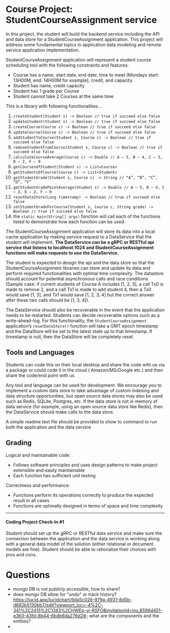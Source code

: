 # Course Project: StudentCourseAssignment service

In this project, the student will build the backend service including the API and data store for a
StudentCourseAssignment application. This project will address some fundamental topics in application data modeling and
remote service application implementation.

StudentCourseAssignment application will represent a student course scheduling tool with the following constraints and
features:

- Course has a name, start date, end date, time to meet (Mondays start: 13H00M, end: 14H00M for example), credit, and capacity
- Student has name, credit capacity
- Student has 1 grade per Course
- Student cannot take 2 Courses at the same time 

This is a library with following functionalities…

1. `createStudent(Student s) -> Boolean // true if succeed else false`
2. `updateStudent(Student s) -> Boolean // true if succeed else false`
3. `createCourse(Course c) -> Boolean // true if succeed else false`
4. `updateCourse(Course c) -> Boolean // true if succeed else false`
5. `addStudentToCourse(Student s, Course c) -> Boolean // true if succeed else false`
6. `removeStudentFromCourse(Student s, Course c) -> Boolean // true if succeed else false`
7. `calculateCourseAverage(Course c) -> Double // A – 5, B – 4, C – 3, D – 2, F – 0`
8. `getCoursesOfStudent(Student s) -> List<Course>`
9. `getStudentsOfCourse(Course c) -> List<Student>`
10. `getStudentGrade(Student s, Course c) -> String // “A”, “B”, “C”, “D”, “F”`
11. `getStudentGradePointAverage(Student s) -> Double // A – 5, B – 4, C – 3, D – 2, F – 0`
12. `resetDataStore(Long timestamp) -> Boolean // true if succeed else false`
13. `setStudentGradeForCourse(Student s, Course c, String grade) -> Boolean // true if succeed else false`
14. the `static main(String[] args)` function will call each of the functions listed to demonstrate how each function can be used.

The StudentCourseAssignment application will store its data into a local cache application by making service request to
a DataService that the student will implement. **The DataService can be a gRPC or RESTful api service that listens to
localhost:1024 and StudentCourseAssignment functions will make requests to use the DataService.**

The student is expected to design the api and the data store so that the StudentCourseAssignment libraries can store and
update its data and perform required functionalities with optimal time complexity. The datastore should account for
potential asynchronous calls and race conditions (Sample case: if current students of Course A includes [1, 2, 3], a
call Tx0 is made to remove 2, and a call Tx1 is made to add student 4, then a Tx0 would save [1, 3], and Tx1 would
save [1, 2, 3, 4] but the correct answer after these two calls should be [1, 3, 4]).

The DataService should also be recoverable in the event that the application needs to be restarted. Students can decide
recoverable options such as a write-ahead-log. For this functionality, the `StudentCourseAssignment` application’s
`resetDataStore()` function will take a GMT epoch timestamp and the DataStore will be set to the latest state up to that
timestamp. If timestamp is null, then the DataStore will be completely reset.

## Tools and Languages

Students can code this on their local desktop and share the code with us via a package or could code it in the cloud (
Amazon/MS/Google etc.) and then share the code/end point with us.

Any tool and language can be used for development. We encourage you to implement a custom data store to take advantage
of custom indexing and data structure opportunities, but open source data stores may also be used such as Redis, SQLite,
Postgres, etc. If the data store is not in memory of data service (for example, using an open source data store like
Redis), then the DataService should make calls to the data store.

A simple readme text file should be provided to show to command to run both the application and the data service

## Grading

Logical and maintainable code:
- Follows software principles and uses design patterns to make project extensible and easily maintainable
- Each function has sufficient unit testing

Correctness and performance:
- Functions perform its operations correctly to produce the expected result in all cases
- Functions are optimally designed in terms of space and time complexity


---

#### Coding Project Check-In #1
Student should set up the gRPC or RESTful data service and make sure the connection between
the application and the data service is working along with a general data model of the solution (either relational or
document models are fine). Student should be able to rationalize their choices with pros and cons.

# Questions

- mongo DB is not publicly accessible, how to share?
- does mongo DB allow for "undo" or track history?
  https://lucid.app/lucidchart/6da5c026-979a-4931-8d5b-d682b5130bb7/edit?viewport_loc=-4%2C-341%2C2415%2C1343%2CHWEp-vi-RSFO&invitationId=inv_8596d451-e363-43fd-8b44-6bdb6da276d2#- what are the components and the entities?
- 
